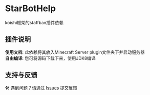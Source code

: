 # StarBotHelp
koishi框架的staffban插件依赖
##  插件说明

 **使用文档**: 此依赖将其放入Minecraft Server plugin文件夹下并启动服务器  
 **自由编译**: 您可将源码下载下来，使用JDK8编译


##  支持与反馈
🛠 遇到问题？请通过 [Issues](https://github.com/alkazargg/StarBotHelp/issues) 提交反馈
